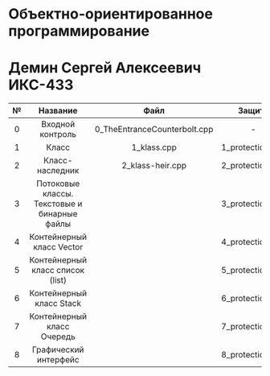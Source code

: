 # Объектно-ориентированное программирование
# Демин Сергей Алексеевич ИКС-433

|№|Название|Файл|Защита|Отчет|Балл|
|:-:|:-:|:-:|:-:|:-:|:-:|
|0|Входной контроль|0_TheEntranceCounterbolt.cpp|-|Не требуется|100|
|1|Класс|1_klass.cpp|1_protection.cpp|-|100|
|2|Класс-наследник|2_klass-heir.cpp|2_protection.cpp|-|100|
|3|Потоковые классы. Текстовые и бинарные файлы||3_protection.cpp|-|0|
|4|Контейнерный класс Vector||4_protection.cpp|-|0|
|5|Контейнерный класс список (list)||5_protection.cpp|-|0|
|6|Контейнерный класс Stack||6_protection.cpp|-|0|
|7|Контейнерный класс Очередь||7_protection.cpp|-|0|
|8|Графический интерфейс||8_protection.cpp|-|0|


